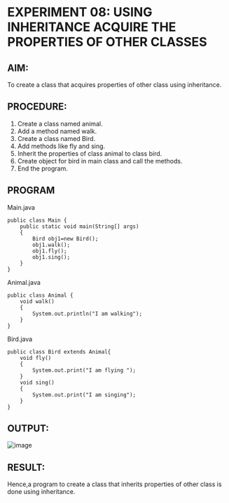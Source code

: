 # EXPERIMENT 08: USING INHERITANCE ACQUIRE THE PROPERTIES OF OTHER CLASSES
## AIM:
To create a class that acquires properties of other class using inheritance.
## PROCEDURE:
1. Create a class named animal.
2. Add a method named walk.
3. Create a class named Bird.
4. Add methods like fly and sing.
5. Inherit the properties of class animal to class bird.
6. Create object for bird in main class and call the methods.
7. End the program.

## PROGRAM
Main.java
```
public class Main {
    public static void main(String[] args)
    {
        Bird obj1=new Bird();
        obj1.walk();
        obj1.fly();
        obj1.sing();
    }
}

```
Animal.java
```
public class Animal {
    void walk()
    {
        System.out.println("I am walking");
    }
}

```
Bird.java
```
public class Bird extends Animal{
    void fly()
    {
        System.out.print("I am flying ");
    }
    void sing()
    {
        System.out.print("I am singing");
    }
}

```
## OUTPUT:
![image](https://github.com/Rithigasri/Experiment08-Java/assets/93427256/d9a37af9-38f1-4bda-be86-f336e81d3cac)

## RESULT:
Hence,a program to create a class that inherits properties of other class is done using inheritance.
